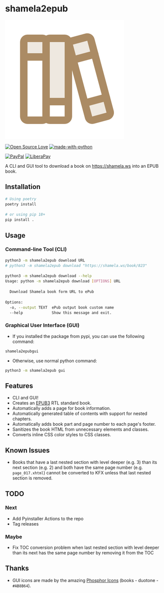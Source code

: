# shamela2epub

![logo](shamela2epub/assets/books-duotone.svg)

[![Open Source Love](https://badges.frapsoft.com/os/v1/open-source.svg?v=103)](https://github.com/ellerbrock/open-source-badges/)
[![made-with-python](https://img.shields.io/badge/Made%20with-Python-1f425f.svg)](https://www.python.org/)

[![PayPal](https://img.shields.io/badge/PayPal-Donate-00457C?style=flat&labelColor=00457C&logo=PayPal&logoColor=white&link=https://www.paypal.me/yshalsager)](https://www.paypal.me/yshalsager)
[![LiberaPay](https://img.shields.io/badge/Liberapay-Support-F6C915?style=flat&labelColor=F6C915&logo=Liberapay&logoColor=white&link=https://liberapay.com/yshalsager)](https://liberapay.com/yshalsager)

A CLI and GUI tool to download a book on https://shamela.ws into an EPUB book.

## Installation

```bash
# Using poetry
poetry install

# or using pip 18+
pip install .
```

## Usage

### Command-line Tool (CLI)

```bash
python3 -m shamela2epub download URL
# python3 -m shamela2epub download "https://shamela.ws/book/823"

python3 -m shamela2epub download --help
Usage: python -m shamela2epub download [OPTIONS] URL

  Download Shamela book form URL to ePub

Options:
  -o, --output TEXT  ePub output book custom name
  --help             Show this message and exit.
```

### Graphical User Interface (GUI)

- If you installed the package from pypi, you can use the following command:

```bash
shamela2epubgui
```

- Otherwise, use normal python command:

```bash
python3 -m shamela2epub gui
```

## Features

- CLI and GUI!
- Creates an [EPUB3](https://www.w3.org/publishing/epub3/epub-spec.html) RTL standard book.
- Automatically adds a page for book information.
- Automatically generated table of contents with support for nested chapters.
- Automatically adds book part and page number to each page's footer.
- Sanitizes the book HTML from unnecessary elements and classes.
- Converts inline CSS color styles to CSS classes.

## Known Issues

- Books that have a last nested section with level deeper (e.g. 3) than its next section (e.g. 2) and both have the same
  page number (e.g. `page_017.xhtml`) cannot be converted to KFX unless that last nested section is removed.

## TODO

### Next

- Add Pyinstaller Actions to the repo
- Tag releases

### Maybe

- Fix TOC conversion problem when last nested section with level deeper than its next has the same page number by
  removing it from the TOC

## Thanks

- GUI icons are made by the amazing [Phosphor Icons](https://phosphoricons.com/) (books - duotone - `#AB8B64`).